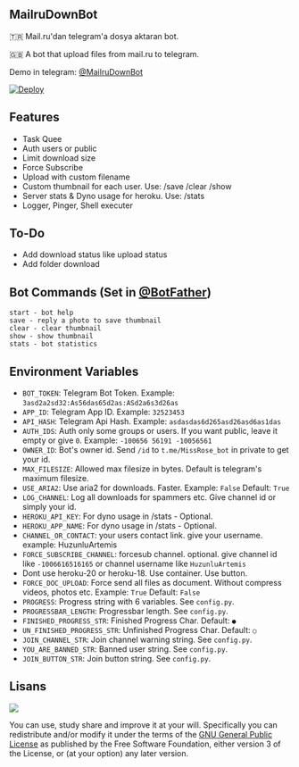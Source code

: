 ## MailruDownBot

🇹🇷 Mail.ru'dan telegram'a dosya aktaran bot.

🇬🇧 A bot that upload files from mail.ru to telegram.

Demo in telegram: [@MailruDownBot](https://t.me/MailruDownBot)

[![Deploy](https://www.herokucdn.com/deploy/button.svg)](https://heroku.com/deploy?template=https://github.com/HuzunluArtemis/MailruDownBot)

## Features

- Task Quee
- Auth users or public
- Limit download size
- Force Subscribe
- Upload with custom filename
- Custom thumbnail for each user. Use: /save /clear /show
- Server stats & Dyno usage for heroku. Use: /stats
- Logger, Pinger, Shell executer

## To-Do

- Add download status like upload status
- Add folder download

## Bot Commands (Set in [@BotFather](https://t.me/BotFather))

```
start - bot help
save - reply a photo to save thumbnail
clear - clear thumbnail
show - show thumbnail
stats - bot statistics
```

## Environment Variables

- `BOT_TOKEN`: Telegram Bot Token. Example: `3asd2a2sd32:As56das65d2as:ASd2a6s3d26as`
- `APP_ID`: Telegram App ID. Example: `32523453`
- `API_HASH`: Telegram Api Hash. Example: `asdasdas6d265asd26asd6as1das`
- `AUTH_IDS`: Auth only some groups or users. If you want public, leave it empty or give `0`. Example: `-100656 56191 -10056561`
- `OWNER_ID`: Bot's owner id. Send `/id` to `t.me/MissRose_bot` in private to get your id.
- `MAX_FILESIZE`: Allowed max filesize in bytes. Default is telegram's maximum filesize.
- `USE_ARIA2`: Use aria2 for downloads. Faster. Example: `False` Default: `True`
- `LOG_CHANNEL`: Log all downloads for spammers etc. Give channel id or simply your id.
- `HEROKU_API_KEY`: For dyno usage in /stats - Optional.
- `HEROKU_APP_NAME`: For dyno usage in /stats - Optional.
- `CHANNEL_OR_CONTACT`: your users contact link. give your username. example: HuzunluArtemis
- `FORCE_SUBSCRIBE_CHANNEL`: forcesub channel. optional. give channel id like `-1006616516165` or channel username like `HuzunluArtemis`
- Dont use heroku-20 or heroku-18. Use container. Use button.
- `FORCE_DOC_UPLOAD`: Force send all files as document. Without compress videos, photos etc. Example: `True` Default: `False`
- `PROGRESS`: Progress string with 6 variables. See `config.py`.
- `PROGRESSBAR_LENGTH`: Progressbar length. See `config.py`.
- `FINISHED_PROGRESS_STR`: Finished Progress Char. Default: `●`
- `UN_FINISHED_PROGRESS_STR`: Unfinished Progress Char. Default: `○`
- `JOIN_CHANNEL_STR`: Join channel warning string. See `config.py`.
- `YOU_ARE_BANNED_STR`: Banned user string. See `config.py`.
- `JOIN_BUTTON_STR`: Join button string. See `config.py`.

## Lisans

![](https://www.gnu.org/graphics/gplv3-127x51.png)

You can use, study share and improve it at your will. Specifically you can redistribute and/or modify it under the terms of the [GNU General Public License](https://www.gnu.org/licenses/gpl-3.0.html) as published by the Free Software Foundation, either version 3 of the License, or (at your option) any later version.
